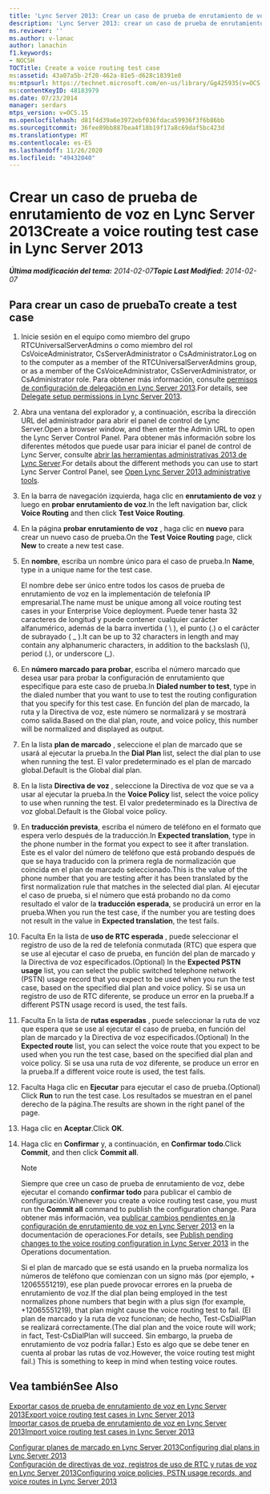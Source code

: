 ```yaml
---
title: 'Lync Server 2013: Crear un caso de prueba de enrutamiento de voz'
description: 'Lync Server 2013: crear un caso de prueba de enrutamiento de voz.'
ms.reviewer: ''
ms.author: v-lanac
author: lanachin
f1.keywords:
- NOCSH
TOCTitle: Create a voice routing test case
ms:assetid: 43a07a5b-2f20-462a-81e5-d628c18391e0
ms:mtpsurl: https://technet.microsoft.com/en-us/library/Gg425935(v=OCS.15)
ms:contentKeyID: 48183979
ms.date: 07/23/2014
manager: serdars
mtps_version: v=OCS.15
ms.openlocfilehash: d81f4d39a6e3972ebf036fdaca59936f3f6b86bb
ms.sourcegitcommit: 36fee89bb887bea4f18b19f17a8c69daf5bc423d
ms.translationtype: MT
ms.contentlocale: es-ES
ms.lasthandoff: 11/26/2020
ms.locfileid: "49432040"
---
```

# <a name="create-a-voice-routing-test-case-in-lync-server-2013"></a><span data-ttu-id="164bf-103">Crear un caso de prueba de enrutamiento de voz en Lync Server 2013</span><span class="sxs-lookup"><span data-stu-id="164bf-103">Create a voice routing test case in Lync Server 2013</span></span>

<div data-xmlns="http://www.w3.org/1999/xhtml">

<div class="topic" data-xmlns="http://www.w3.org/1999/xhtml" data-msxsl="urn:schemas-microsoft-com:xslt" data-cs="https://msdn.microsoft.com/">

<div data-asp="https://msdn2.microsoft.com/asp">



</div>

<div id="mainSection">

<div id="mainBody"><span data-ttu-id="164bf-104">

<span> </span></span><span class="sxs-lookup"><span data-stu-id="164bf-104">

<span> </span></span></span>

<span data-ttu-id="164bf-105">_**Última modificación del tema:** 2014-02-07_</span><span class="sxs-lookup"><span data-stu-id="164bf-105">_**Topic Last Modified:** 2014-02-07_</span></span>

<div>

## <a name="to-create-a-test-case"></a><span data-ttu-id="164bf-106">Para crear un caso de prueba</span><span class="sxs-lookup"><span data-stu-id="164bf-106">To create a test case</span></span>

1.  <span data-ttu-id="164bf-107">Inicie sesión en el equipo como miembro del grupo RTCUniversalServerAdmins o como miembro del rol CsVoiceAdministrator, CsServerAdministrator o CsAdministrator.</span><span class="sxs-lookup"><span data-stu-id="164bf-107">Log on to the computer as a member of the RTCUniversalServerAdmins group, or as a member of the CsVoiceAdministrator, CsServerAdministrator, or CsAdministrator role.</span></span> <span data-ttu-id="164bf-108">Para obtener más información, consulte [permisos de configuración de delegación en Lync Server 2013](lync-server-2013-delegate-setup-permissions.md).</span><span class="sxs-lookup"><span data-stu-id="164bf-108">For details, see [Delegate setup permissions in Lync Server 2013](lync-server-2013-delegate-setup-permissions.md).</span></span>

2.  <span data-ttu-id="164bf-109">Abra una ventana del explorador y, a continuación, escriba la dirección URL del administrador para abrir el panel de control de Lync Server.</span><span class="sxs-lookup"><span data-stu-id="164bf-109">Open a browser window, and then enter the Admin URL to open the Lync Server Control Panel.</span></span> <span data-ttu-id="164bf-110">Para obtener más información sobre los diferentes métodos que puede usar para iniciar el panel de control de Lync Server, consulte [abrir las herramientas administrativas 2013 de Lync Server](lync-server-2013-open-lync-server-administrative-tools.md).</span><span class="sxs-lookup"><span data-stu-id="164bf-110">For details about the different methods you can use to start Lync Server Control Panel, see [Open Lync Server 2013 administrative tools](lync-server-2013-open-lync-server-administrative-tools.md).</span></span>

3.  <span data-ttu-id="164bf-111">En la barra de navegación izquierda, haga clic en **enrutamiento de voz** y luego en **probar enrutamiento de voz**.</span><span class="sxs-lookup"><span data-stu-id="164bf-111">In the left navigation bar, click **Voice Routing** and then click **Test Voice Routing**.</span></span>

4.  <span data-ttu-id="164bf-112">En la página **probar enrutamiento de voz** , haga clic en **nuevo** para crear un nuevo caso de prueba.</span><span class="sxs-lookup"><span data-stu-id="164bf-112">On the **Test Voice Routing** page, click **New** to create a new test case.</span></span>

5.  <span data-ttu-id="164bf-113">En **nombre**, escriba un nombre único para el caso de prueba.</span><span class="sxs-lookup"><span data-stu-id="164bf-113">In **Name**, type in a unique name for the test case.</span></span>
    
    <span data-ttu-id="164bf-114">El nombre debe ser único entre todos los casos de prueba de enrutamiento de voz en la implementación de telefonía IP empresarial.</span><span class="sxs-lookup"><span data-stu-id="164bf-114">The name must be unique among all voice routing test cases in your Enterprise Voice deployment.</span></span> <span data-ttu-id="164bf-115">Puede tener hasta 32 caracteres de longitud y puede contener cualquier carácter alfanumérico, además de la barra invertida ( \\ ), el punto (.) o el carácter de subrayado ( \_ ).</span><span class="sxs-lookup"><span data-stu-id="164bf-115">It can be up to 32 characters in length and may contain any alphanumeric characters, in addition to the backslash (\\), period (.), or underscore (\_).</span></span>

6.  <span data-ttu-id="164bf-116">En **número marcado para probar**, escriba el número marcado que desea usar para probar la configuración de enrutamiento que especifique para este caso de prueba.</span><span class="sxs-lookup"><span data-stu-id="164bf-116">In **Dialed number to test**, type in the dialed number that you want to use to test the routing configuration that you specify for this test case.</span></span> <span data-ttu-id="164bf-117">En función del plan de marcado, la ruta y la Directiva de voz, este número se normalizará y se mostrará como salida.</span><span class="sxs-lookup"><span data-stu-id="164bf-117">Based on the dial plan, route, and voice policy, this number will be normalized and displayed as output.</span></span>

7.  <span data-ttu-id="164bf-118">En la lista **plan de marcado** , seleccione el plan de marcado que se usará al ejecutar la prueba.</span><span class="sxs-lookup"><span data-stu-id="164bf-118">In the **Dial Plan** list, select the dial plan to use when running the test.</span></span> <span data-ttu-id="164bf-119">El valor predeterminado es el plan de marcado global.</span><span class="sxs-lookup"><span data-stu-id="164bf-119">Default is the Global dial plan.</span></span>

8.  <span data-ttu-id="164bf-120">En la lista **Directiva de voz** , seleccione la Directiva de voz que se va a usar al ejecutar la prueba.</span><span class="sxs-lookup"><span data-stu-id="164bf-120">In the **Voice Policy** list, select the voice policy to use when running the test.</span></span> <span data-ttu-id="164bf-121">El valor predeterminado es la Directiva de voz global.</span><span class="sxs-lookup"><span data-stu-id="164bf-121">Default is the Global voice policy.</span></span>

9.  <span data-ttu-id="164bf-122">En **traducción prevista**, escriba el número de teléfono en el formato que espera verlo después de la traducción.</span><span class="sxs-lookup"><span data-stu-id="164bf-122">In **Expected translation**, type in the phone number in the format you expect to see it after translation.</span></span> <span data-ttu-id="164bf-123">Este es el valor del número de teléfono que está probando después de que se haya traducido con la primera regla de normalización que coincida en el plan de marcado seleccionado.</span><span class="sxs-lookup"><span data-stu-id="164bf-123">This is the value of the phone number that you are testing after it has been translated by the first normalization rule that matches in the selected dial plan.</span></span> <span data-ttu-id="164bf-124">Al ejecutar el caso de prueba, si el número que está probando no da como resultado el valor de la **traducción esperada**, se producirá un error en la prueba.</span><span class="sxs-lookup"><span data-stu-id="164bf-124">When you run the test case, if the number you are testing does not result in the value in **Expected translation**, the test fails.</span></span>

10. <span data-ttu-id="164bf-125">Faculta En la lista de **uso de RTC esperada** , puede seleccionar el registro de uso de la red de telefonía conmutada (RTC) que espera que se use al ejecutar el caso de prueba, en función del plan de marcado y la Directiva de voz especificados.</span><span class="sxs-lookup"><span data-stu-id="164bf-125">(Optional) In the **Expected PSTN usage** list, you can select the public switched telephone network (PSTN) usage record that you expect to be used when you run the test case, based on the specified dial plan and voice policy.</span></span> <span data-ttu-id="164bf-126">Si se usa un registro de uso de RTC diferente, se produce un error en la prueba.</span><span class="sxs-lookup"><span data-stu-id="164bf-126">If a different PSTN usage record is used, the test fails.</span></span>

11. <span data-ttu-id="164bf-127">Faculta En la lista de **rutas esperadas** , puede seleccionar la ruta de voz que espera que se use al ejecutar el caso de prueba, en función del plan de marcado y la Directiva de voz especificados.</span><span class="sxs-lookup"><span data-stu-id="164bf-127">(Optional) In the **Expected route** list, you can select the voice route that you expect to be used when you run the test case, based on the specified dial plan and voice policy.</span></span> <span data-ttu-id="164bf-128">Si se usa una ruta de voz diferente, se produce un error en la prueba.</span><span class="sxs-lookup"><span data-stu-id="164bf-128">If a different voice route is used, the test fails.</span></span>

12. <span data-ttu-id="164bf-129">Faculta Haga clic en **Ejecutar** para ejecutar el caso de prueba.</span><span class="sxs-lookup"><span data-stu-id="164bf-129">(Optional) Click **Run** to run the test case.</span></span> <span data-ttu-id="164bf-130">Los resultados se muestran en el panel derecho de la página.</span><span class="sxs-lookup"><span data-stu-id="164bf-130">The results are shown in the right panel of the page.</span></span>

13. <span data-ttu-id="164bf-131">Haga clic en **Aceptar**.</span><span class="sxs-lookup"><span data-stu-id="164bf-131">Click **OK**.</span></span>

14. <span data-ttu-id="164bf-132">Haga clic en **Confirmar** y, a continuación, en **Confirmar todo**.</span><span class="sxs-lookup"><span data-stu-id="164bf-132">Click **Commit**, and then click **Commit all**.</span></span>
    
    <div>
    

    > [!NOTE]  
    > <span data-ttu-id="164bf-133">Siempre que cree un caso de prueba de enrutamiento de voz, debe ejecutar el comando <STRONG>confirmar todo</STRONG> para publicar el cambio de configuración.</span><span class="sxs-lookup"><span data-stu-id="164bf-133">Whenever you create a voice routing test case, you must run the <STRONG>Commit all</STRONG> command to publish the configuration change.</span></span> <span data-ttu-id="164bf-134">Para obtener más información, vea <A href="lync-server-2013-publish-pending-changes-to-the-voice-routing-configuration.md">publicar cambios pendientes en la configuración de enrutamiento de voz en Lync Server 2013</A> en la documentación de operaciones.</span><span class="sxs-lookup"><span data-stu-id="164bf-134">For details, see <A href="lync-server-2013-publish-pending-changes-to-the-voice-routing-configuration.md">Publish pending changes to the voice routing configuration in Lync Server 2013</A> in the Operations documentation.</span></span>

    
    </div>
    
    <span data-ttu-id="164bf-135">Si el plan de marcado que se está usando en la prueba normaliza los números de teléfono que comienzan con un signo más (por ejemplo, + 12065551219), ese plan puede provocar errores en la prueba de enrutamiento de voz.</span><span class="sxs-lookup"><span data-stu-id="164bf-135">If the dial plan being employed in the test normalizes phone numbers that begin with a plus sign (for example, +12065551219), that plan might cause the voice routing test to fail.</span></span> <span data-ttu-id="164bf-136">(El plan de marcado y la ruta de voz funcionan; de hecho, Test-CsDialPlan se realizará correctamente.</span><span class="sxs-lookup"><span data-stu-id="164bf-136">(The dial plan and the voice route will work; in fact, Test-CsDialPlan will succeed.</span></span> <span data-ttu-id="164bf-137">Sin embargo, la prueba de enrutamiento de voz podría fallar.) Esto es algo que se debe tener en cuenta al probar las rutas de voz.</span><span class="sxs-lookup"><span data-stu-id="164bf-137">However, the voice routing test might fail.) This is something to keep in mind when testing voice routes.</span></span>

</div>

<div>

## <a name="see-also"></a><span data-ttu-id="164bf-138">Vea también</span><span class="sxs-lookup"><span data-stu-id="164bf-138">See Also</span></span>


[<span data-ttu-id="164bf-139">Exportar casos de prueba de enrutamiento de voz en Lync Server 2013</span><span class="sxs-lookup"><span data-stu-id="164bf-139">Export voice routing test cases in Lync Server 2013</span></span>](lync-server-2013-export-voice-routing-test-cases.md)  
[<span data-ttu-id="164bf-140">Importar casos de prueba de enrutamiento de voz en Lync Server 2013</span><span class="sxs-lookup"><span data-stu-id="164bf-140">Import voice routing test cases in Lync Server 2013</span></span>](lync-server-2013-import-voice-routing-test-cases.md)  


[<span data-ttu-id="164bf-141">Configurar planes de marcado en Lync Server 2013</span><span class="sxs-lookup"><span data-stu-id="164bf-141">Configuring dial plans in Lync Server 2013</span></span>](lync-server-2013-configuring-dial-plans.md)  
[<span data-ttu-id="164bf-142">Configuración de directivas de voz, registros de uso de RTC y rutas de voz en Lync Server 2013</span><span class="sxs-lookup"><span data-stu-id="164bf-142">Configuring voice policies, PSTN usage records, and voice routes in Lync Server 2013</span></span>](lync-server-2013-configuring-voice-policies-pstn-usage-records-and-voice-routes.md)  
  

<span data-ttu-id="164bf-143"></div>

</div>

<span> </span>

</div>

</div>

</span><span class="sxs-lookup"><span data-stu-id="164bf-143"></div>

</div>

<span> </span>

</div>

</div>

</span></span></div>

